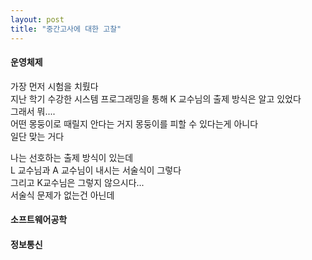 ```yaml
---
layout: post
title: "중간고사에 대한 고찰"
---
```


#### 운영체제

가장 먼저 시험을 치뤘다<br>
지난 학기 수강한 시스템 프로그래밍을 통해 K 교수님의 출제 방식은 알고 있었다<br>
그래서 뭐....<br> 어떤 몽둥이로 때릴지 안다는 거지 몽둥이를 피할 수 있다는게 아니다<br>
일단 맞는 거다<br>

나는 선호하는 출제 방식이 있는데<br>
L 교수님과 A 교수님이 내시는 서술식이 그렇다<br>
그리고 K교수님은 그렇지 않으시다...<br>
서술식 문제가 없는건 아닌데 





#### 소프트웨어공학


#### 정보통신



